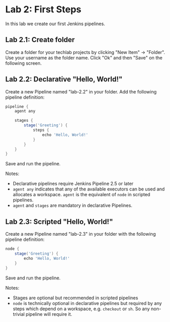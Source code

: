 Lab 2: First Steps
==================

In this lab we create our first Jenkins pipelines.

Lab 2.1: Create folder
----------------------

Create a folder for your techlab projects by clicking "New Item" -> "Folder". Use your username
as the folder name. Click "Ok" and then "Save" on the following screen.

Lab 2.2: Declarative "Hello, World!"
------------------------------------

Create a new Pipeline named "lab-2.2" in your folder. Add the following pipeline definition:

```groovy
pipeline {
    agent any

    stages {
        stage('Greeting') {
            steps {
                echo 'Hello, World!'
            }
        }
    }
}
```

Save and run the pipeline.

Notes:

* Declarative pipelines require Jenkins Pipeline 2.5 or later
* ``agent any`` indicates that any of the available executors can be used and allocates a workspace. ``agent`` is the equivalent of ``node`` in scripted pipelines.
* ``agent`` and ``stages`` are mandatory in declarative Pipelines.

Lab 2.3: Scripted "Hello, World!"
---------------------------------

Create a new Pipeline named "lab-2.3" in your folder with the following pipeline definition:

```groovy
node {
    stage('Greeting') {
        echo 'Hello, World!'
    }
}
```

Save and run the pipeline.

Notes:

* Stages are optional but recommended in scripted pipelines
* ``node`` is technically optional in declarative pipelines but required by any steps which depend on a workspace, e.g. ``checkout`` or ``sh``. So any non-trivial pipeline will require it.
